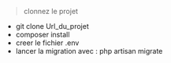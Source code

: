  >clonnez le projet

 - git clone Url_du_projet
 - composer install
 - creer le fichier .env
 - lancer la migration avec : php artisan migrate
 
  
